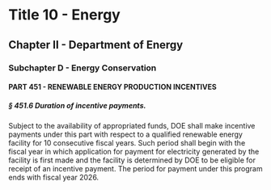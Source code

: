 
# Title 10 - Energy
## Chapter II - Department of Energy
### Subchapter D - Energy Conservation
#### PART 451 - RENEWABLE ENERGY PRODUCTION INCENTIVES
##### § 451.6 Duration of incentive payments.

Subject to the availability of appropriated funds, DOE shall make incentive payments under this part with respect to a qualified renewable energy facility for 10 consecutive fiscal years. Such period shall begin with the fiscal year in which application for payment for electricity generated by the facility is first made and the facility is determined by DOE to be eligible for receipt of an incentive payment. The period for payment under this program ends with fiscal year 2026.
